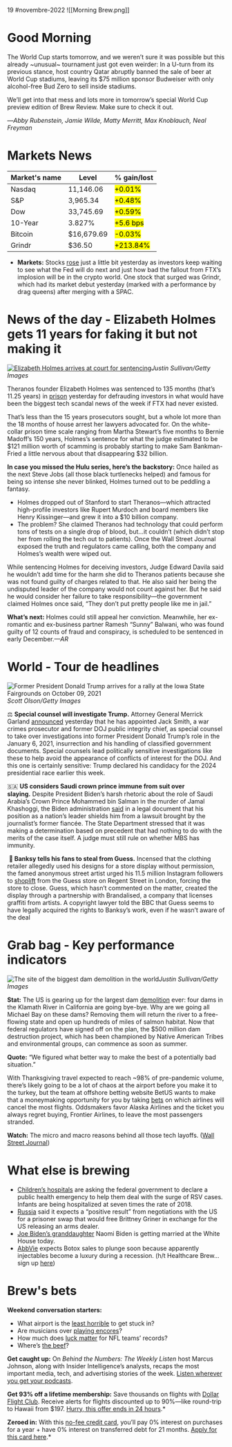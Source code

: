 19 #novembre-2022
![[Morning Brew.png]]
# Good Morning
The World Cup starts tomorrow, and we weren’t sure it was possible but this already ~unusual~ tournament just got even weirder: In a U-turn from its previous stance, host country Qatar abruptly banned the sale of beer at World Cup stadiums, leaving its $75 million sponsor Budweiser with only alcohol-free Bud Zero to sell inside stadiums.

We’ll get into that mess and lots more in tomorrow’s special World Cup preview edition of Brew Review. Make sure to check it out.

—_Abby Rubenstein, Jamie Wilde, Matty Merritt, Max Knoblauch, Neal Freyman_
# Markets News
| Market's name | Level      | % gain/lost                         |
| ------------- | ---------- | ----------------------------------- |
| Nasdaq        | 11,146.06  | <mark class="hltr-green">+0.01%</mark>         |
| S&P           | 3,965.34   | <mark class="hltr-green">+0.48%</mark>         |
| Dow           | 33,745.69  | <mark class="hltr-green">+0.59%</mark>         |
| 10-Year       | 3.827%     | <mark class="hltr-green">+5.6 bps</mark>         |
| Bitcoin       | $16,679.69 | <mark class="hltr-red">-0.03%</mark>         |
| Grindr        | $36.50     | <mark class="hltr-green">+213.84%</mark> | 
-   **Markets:** Stocks [rose](https://link.morningbrew.com/click/29747059.3472220/aHR0cHM6Ly93d3cuY25iYy5jb20vMjAyMi8xMS8xNy9zdG9jay1tYXJrZXQtZnV0dXJlcy1vcGVuLXRvLWNsb3NlLW5ld3MuaHRtbA/6360d8c913646a717506c2efB5a720cb7) just a little bit yesterday as investors keep waiting to see what the Fed will do next and just how bad the fallout from FTX’s implosion will be in the crypto world. One stock that surged was Grindr, which had its market debut yesterday (marked with a performance by drag queens) after merging with a SPAC.
# News of the day - Elizabeth Holmes gets 11 years for faking it but not making it
[![Elizabeth Holmes arrives at court for sentencing](https://ci6.googleusercontent.com/proxy/SfMLeQ5mvqLCfY142Xju1qRGJ1v4ui1B9Q0k9OwOo_OcJO_NMILtzPllA_B3hdWjKi-g4npxx6BmQhNU_-Q94aflDjsSCAYZWejH0Ruq9bsIv4gM4xCs_EeiROybewQZ6hn5uGqLmBtnHYV5yVd4VULWnMdgJEYeYURs45Sf5SIA2ETINm8IuYYBNdi_KnBe=s0-d-e1-ft#https://cdn.sanity.io/images/bl383u0v/production/83cb6bd3d8d7f2b5b9c0f3f6cdbd599182c1bc09-1024x682.jpg?w=670&q=70&auto=format)](https://link.morningbrew.com/click/29747059.3472220/aHR0cHM6Ly9tb3JuaW5nYnJldy5jb20vZGFpbHkvc3Rvcmllcy8yMDIyLzExLzE4L2VsaXphYmV0aC1ob2xtZXMtMTEteWVhcnMtdGhlcmFub3MtZnJhdWQ_dXRtX2NhbXBhaWduPW1iJnV0bV9tZWRpdW09bmV3c2xldHRlciZ1dG1fc291cmNlPW1vcm5pbmdfYnJldyZtaWQ9MjMwZGY3MDI0N2Q5NjY2ZDAzNDA5ODA5Y2U1MTY0ZGQ/6360d8c913646a717506c2efCd650eafc)_Justin Sullivan/Getty Images_

Theranos founder Elizabeth Holmes was sentenced to 135 months (that’s 11.25 years) in [prison](https://link.morningbrew.com/click/29747059.3472220/aHR0cHM6Ly93d3cud3NqLmNvbS9saXZlY292ZXJhZ2UvZWxpemFiZXRoLWhvbG1lcy1zZW50ZW5jaW5nLXRoZXJhbm9zLXRyaWFsP3V0bV9jYW1wYWlnbj1tYiZ1dG1fbWVkaXVtPW5ld3NsZXR0ZXImdXRtX3NvdXJjZT1tb3JuaW5nX2JyZXc/6360d8c913646a717506c2efBe2025bdf) yesterday for defrauding investors in what would have been the biggest tech scandal news of the week if FTX had never existed.

That’s less than the 15 years prosecutors sought, but a whole lot more than the 18 months of house arrest her lawyers advocated for. On the white-collar prison time scale ranging from Martha Stewart’s five months to Bernie Madoff’s 150 years, Holmes’s sentence for what the judge estimated to be $121 million worth of scamming is probably starting to make Sam Bankman-Fried a little nervous about that disappearing $32 billion.

**In case you missed the Hulu series, here’s the backstory:** Once hailed as the next Steve Jobs (all those black turtlenecks helped) and famous for being so intense she never blinked, Holmes turned out to be peddling a fantasy.

-   Holmes dropped out of Stanford to start Theranos—which attracted high-profile investors like Rupert Murdoch and board members like Henry Kissinger—and grew it into a $10 billion company.
-   The problem? She claimed Theranos had technology that could perform tons of tests on a single drop of blood, but…it couldn’t (which didn’t stop her from rolling the tech out to patients). Once the Wall Street Journal exposed the truth and regulators came calling, both the company and Holmes’s wealth were wiped out.

While sentencing Holmes for deceiving investors, Judge Edward Davila said he wouldn’t add time for the harm she did to Theranos patients because she was not found guilty of charges related to that. He also said her being the undisputed leader of the company would not count against her. But he said he would consider her failure to take responsibility—the government claimed Holmes once said, “They don’t put pretty people like me in jail.”

**What’s next:** Holmes could still appeal her conviction. Meanwhile, her ex-romantic and ex-business partner Ramesh “Sunny” Balwani, who was found guilty of 12 counts of fraud and conspiracy, is scheduled to be sentenced in early December._—AR_
# World - Tour de headlines
![Former President Donald Trump arrives for a rally at the Iowa State Fairgrounds on October 09, 2021](https://ci3.googleusercontent.com/proxy/7gtVhpZ9ktxN8dy4gSSFn9Qc7umBgDlqozyUj1v_WH8olqWEMHD2KNR8zsl603Kxnc22GgJWdrSmeZAht8bsT7b5GJxdpAHXopFcOcpzp9UDSHBtjJDBQeShqHN9XckufvmLYyFO4OJUZydolB2EuGdU8e8mHE3Cb-JleT3agjImPcnUKSSw3Fv1pPlhr5V8=s0-d-e1-ft#https://cdn.sanity.io/images/bl383u0v/production/c0bf0aa6c23582465bd3dca4841ad97f36220f35-1024x683.jpg?w=670&q=70&auto=format)_Scott Olson/Getty Images_

⚖️ **Special counsel will investigate Trump.** Attorney General Merrick Garland [announced](https://link.morningbrew.com/click/29747059.3472220/aHR0cHM6Ly93d3cuY25uLmNvbS8yMDIyLzExLzE4L3BvbGl0aWNzL2p1c3RpY2UtZGVwYXJ0bWVudC10cnVtcC1zcGVjaWFsLWNvdW5zZWwvaW5kZXguaHRtbD91dG1fY2FtcGFpZ249bWImdXRtX21lZGl1bT1uZXdzbGV0dGVyJnV0bV9zb3VyY2U9bW9ybmluZ19icmV3/6360d8c913646a717506c2efB630fbdbe) yesterday that he has appointed Jack Smith, a war crimes prosecutor and former DOJ public integrity chief, as special counsel to take over investigations into former President Donald Trump’s role in the January 6, 2021, insurrection and his handling of classified government documents. Special counsels lead politically sensitive investigations like these to help avoid the appearance of conflicts of interest for the DOJ. And this one is certainly sensitive: Trump declared his candidacy for the 2024 presidential race earlier this week.

🇸🇦 **US considers Saudi crown prince immune from suit over slaying.** Despite President Biden’s harsh rhetoric about the role of Saudi Arabia’s Crown Prince Mohammed bin Salman in the murder of Jamal Khashoggi, the Biden administration [said](https://link.morningbrew.com/click/29747059.3472220/aHR0cHM6Ly93d3cucmV1dGVycy5jb20vbGVnYWwvYmlkZW4tYWRtaW4tc2F5cy1zYXVkaS1wcmluY2UtaGFzLWltbXVuaXR5LWtoYXNob2dnaS1raWxsaW5nLWxhd3N1aXQtY291cnQtMjAyMi0xMS0xOC8_dXRtX2NhbXBhaWduPW1iJnV0bV9tZWRpdW09bmV3c2xldHRlciZ1dG1fc291cmNlPW1vcm5pbmdfYnJldw/6360d8c913646a717506c2efB060bdd2e) in a legal document that his position as a nation’s leader shields him from a lawsuit brought by the journalist’s former fiancée. The State Department stressed that it was making a determination based on precedent that had nothing to do with the merits of the case itself. A judge must still rule on whether MBS has immunity.

 **🎨 Banksy tells his fans to steal from Guess.** Incensed that the clothing retailer allegedly used his designs for a store display without permission, the famed anonymous street artist urged his 11.5 million Instagram followers to [shoplift](https://link.morningbrew.com/click/29747059.3472220/aHR0cHM6Ly93d3cuYmJjLmNvbS9uZXdzL2VudGVydGFpbm1lbnQtYXJ0cy02MzY4MjI5OD91dG1fY2FtcGFpZ249bWImdXRtX21lZGl1bT1uZXdzbGV0dGVyJnV0bV9zb3VyY2U9bW9ybmluZ19icmV3/6360d8c913646a717506c2efBc8a4d1e5) from the Guess store on Regent Street in London, forcing the store to close. Guess, which hasn’t commented on the matter, created the display through a partnership with Brandalised, a company that licenses graffiti from artists. A copyright lawyer told the BBC that Guess seems to have legally acquired the rights to Banksy’s work, even if he wasn’t aware of the deal
# Grab bag - Key performance indicators
![The site of the biggest dam demolition in the world](https://ci4.googleusercontent.com/proxy/t_-4J4754bdq6Px4tkPz06u_0lcZlXbL89wIlSV0NxcP6NGPdDcXeD4jX2Nj6wBUVzcWgKWLacR3gnmrmCZznqmLWchjhQZs_cmHi2b8IA9poVCL4VheXBYcfpHMZ-DUEyYWhe7oR0J84TV8zII6M6lsxU5hCcXzVu7N6MBKXy2zEmwiyd6KH6sCytoVvwUMhA=s0-d-e1-ft#https://cdn.sanity.io/images/bl383u0v/production/79d52af4756b3ee361e3a8cea1a8ac84a5d31ee9-1500x1000.jpg?w=670&q=70&auto=format)_Justin Sullivan/Getty Images_

**Stat:** The US is gearing up for the largest dam [demolition](https://link.morningbrew.com/click/29747059.3472220/aHR0cHM6Ly9hcG5ld3MuY29tL2FydGljbGUvYnVzaW5lc3MtY2FsaWZvcm5pYS1uYXRpdmUtYW1lcmljYW5zLWRhbXMtc2FsbW9uLTMxMWVhOTZmZGEwZmUxYjAwNTJhYjhjZWY5YWUzNmE5P3V0bV9jYW1wYWlnbj1tYiZ1dG1fbWVkaXVtPW5ld3NsZXR0ZXImdXRtX3NvdXJjZT1tb3JuaW5nX2JyZXc/6360d8c913646a717506c2efBa01f49db) ever: four dams in the Klamath River in California are going bye-bye. Why are we going all Michael Bay on these dams? Removing them will return the river to a free-flowing state and open up hundreds of miles of salmon habitat. Now that federal regulators have signed off on the plan, the $500 million dam destruction project, which has been championed by Native American Tribes and environmental groups, can commence as soon as summer.

**Quote:** “We figured what better way to make the best of a potentially bad situation.”

With Thanksgiving travel expected to reach ~98% of pre-pandemic volume, there’s likely going to be a lot of chaos at the airport before you make it to the turkey, but the team at offshore betting website BetUS wants to make that a moneymaking opportunity for you by taking [bets](https://link.morningbrew.com/click/29747059.3472220/aHR0cHM6Ly93d3cuZm9yYmVzLmNvbS9zaXRlcy9zdXphbm5lcm93YW5rZWxsZWhlci8yMDIyLzExLzE2L2JldC1haXJsaW5lLWNhbmNlbC1tb3N0LWZsaWdodHMtdGhhbmtzZ2l2aW5nLz9zaD03MGQwMTI3MDEyNjUmdXRtX3NvdXJjZT1Gb3JiZXNNYWluVHdpdHRlciZ1dG1fY2FtcGFpZ249c29jaWFsZmxvd0ZvcmJlc01haW5Ud2l0dGVyJnV0bV9tZWRpdW09c29jaWFs/6360d8c913646a717506c2efB51a9788b) on which airlines will cancel the most flights. Oddsmakers favor Alaska Airlines and the ticket you always regret buying, Frontier Airlines, to leave the most passengers stranded.

**Watch:** The micro and macro reasons behind all those tech layoffs. ([Wall Street Journal](https://link.morningbrew.com/click/29747059.3472220/aHR0cHM6Ly93d3cud3NqLmNvbS92aWRlby9zZXJpZXMvbmV3cy1leHBsYWluZXJzL3RlY2gtY29tcGFuaWVzLXdlcmUtdGhyaXZpbmctbm93LXRoZXlyZS1sYXlpbmctb2ZmLXRob3VzYW5kcy1oZXJlcy13aHkvQUFFM0FFMzAtNTcyNy00NTJBLThCQjMtQTU0NURBMUQ0REREP21vZD1ocF9saXN0YV9wb3Mx/6360d8c913646a717506c2efB8156b883))
# What else is brewing
-   [Children’s hospitals](https://link.morningbrew.com/click/29747059.3472220/aHR0cHM6Ly93d3cuY25iYy5jb20vMjAyMi8xMS8xOC9iaWRlbi1hc2tlZC10by1kZWNsYXJlLWVtZXJnZW5jeS1vdmVyLXJzdi1mbHUta2lkcy1ob3NwaXRhbGl6YXRpb25zLmh0bWw_dXRtX2NhbXBhaWduPW1iJnV0bV9tZWRpdW09bmV3c2xldHRlciZ1dG1fc291cmNlPW1vcm5pbmdfYnJldw/6360d8c913646a717506c2efB238f87c4) are asking the federal government to declare a public health emergency to help them deal with the surge of RSV cases. Infants are being hospitalized at seven times the rate of 2018.
-   [Russia](https://link.morningbrew.com/click/29747059.3472220/aHR0cHM6Ly93d3cuYXhpb3MuY29tLzIwMjIvMTEvMTgvcnVzc2lhLXByaXNvbmVyLXN3YXAtZ3JpbmVyLXdoZWxhbi1ib3V0P3V0bV9jYW1wYWlnbj1tYiZ1dG1fbWVkaXVtPW5ld3NsZXR0ZXImdXRtX3NvdXJjZT1tb3JuaW5nX2JyZXc/6360d8c913646a717506c2efB84b7e728) said it expects a “positive result” from negotiations with the US for a prisoner swap that would free Brittney Griner in exchange for the US releasing an arms dealer.
-   [Joe Biden’s granddaughter](https://link.morningbrew.com/click/29747059.3472220/aHR0cHM6Ly93d3cud2FzaGluZ3RvbnBvc3QuY29tL2xpZmVzdHlsZS8yMDIyLzExLzE4L2JpZGVuLXdoaXRlLWhvdXNlLXdlZGRpbmcvP3V0bV9jYW1wYWlnbj1tYiZ1dG1fbWVkaXVtPW5ld3NsZXR0ZXImdXRtX3NvdXJjZT1tb3JuaW5nX2JyZXc/6360d8c913646a717506c2efB9b366133) Naomi Biden is getting married at the White House today.
-   [AbbVie](https://link.morningbrew.com/click/29747059.3472220/aHR0cHM6Ly93d3cuaGVhbHRoY2FyZS1icmV3LmNvbS9zdG9yaWVzLzIwMjIvMTEvMTgvZmV3ZXItcGVvcGxlLWFyZS1saWtlbHktdG8tZ2V0LWJvdG94LWR1cmluZy1hLXJlY2Vzc2lvbi1hbmQtdGhhdC1zLWJhZC1uZXdzLWZvci1hYmJ2aWU_dXRtX2NhbXBhaWduPW1iJnV0bV9tZWRpdW09bmV3c2xldHRlciZ1dG1fc291cmNlPW1vcm5pbmdfYnJldw/6360d8c913646a717506c2efB164cdc6d) expects Botox sales to plunge soon because apparently injectables become a luxury during a recession. (h/t Healthcare Brew…sign up [here](https://link.morningbrew.com/click/29747059.3472220/aHR0cHM6Ly93d3cuaGVhbHRoY2FyZS1icmV3LmNvbS8_dXRtX2NhbXBhaWduPW1iJnV0bV9tZWRpdW09bmV3c2xldHRlciZ1dG1fc291cmNlPW1vcm5pbmdfYnJldw/6360d8c913646a717506c2efB17a94874))
# Brew's bets
**Weekend conversation starters:**

-   What airport is the [least horrible](https://link.morningbrew.com/click/29747059.3472220/aHR0cHM6Ly93d3cud3NqLmNvbS9hcnRpY2xlcy90aGUtYmVzdC1hbmQtd29yc3QtYWlycG9ydHMtb2YtMjAyMi0xMTY2ODY0NTU0Nj9tb2Q9aHBfbGVhZF9wb3MxMA/6360d8c913646a717506c2efB6b66b24f) to get stuck in?
-   Are musicians over [playing encores](https://link.morningbrew.com/click/29747059.3472220/aHR0cHM6Ly93d3cud2FzaGluZ3RvbnBvc3QuY29tL2FydHMtZW50ZXJ0YWlubWVudC8yMDIyLzExLzE1L2JhbmRzLW5vdC1kb2luZy1lbmNvcmVzLz91dG1fY2FtcGFpZ249bWImdXRtX21lZGl1bT1uZXdzbGV0dGVyJnV0bV9zb3VyY2U9bW9ybmluZ19icmV3/6360d8c913646a717506c2efB4efb7722)?
-   How much does [luck matter](https://link.morningbrew.com/click/29747059.3472220/aHR0cHM6Ly9vcGVyYXRpb25zLm5mbC5jb20vZ2FtZWRheS9hbmFseXRpY3Mvc3RhdHMtYXJ0aWNsZXMvaG93LWx1Y2stcGxheXMtYS1yb2xlLWluLXRoZS1zdWNjZXNzLW9mLW5mbC10ZWFtcy8_dXRtX2NhbXBhaWduPW1iJnV0bV9tZWRpdW09bmV3c2xldHRlciZ1dG1fc291cmNlPW1vcm5pbmdfYnJldw/6360d8c913646a717506c2efB3f99c6ca) for NFL teams’ records?
-   Where’s [the beef](https://link.morningbrew.com/click/29747059.3472220/aHR0cHM6Ly90d2l0dGVyLmNvbS9hbm5paWVyYXUvc3RhdHVzLzE1OTE5MTI5NjY4MTA5MTg5MTI_cz0yMCZ0PTF3Q2NnRm5UeUVGc0pmd1NuanR6Ync/6360d8c913646a717506c2efB9280903e)?

**Get caught up:** On _Behind the Numbers: The Weekly Listen_ host Marcus Johnson, along with Insider Intelligence’s analysts, recaps the most important media, tech, and advertising stories of the week. [Listen wherever you get your podcasts](https://link.morningbrew.com/click/29747059.3472220/aHR0cHM6Ly9wb2RjYXN0cy5hcHBsZS5jb20vdXMvcG9kY2FzdC9iZWhpbmQtdGhlLW51bWJlcnMtYW4tZW1hcmtldGVyLXBvZGNhc3QvaWQxMTEzMDk3OTM2P3V0bV9jYW1wYWlnbj1tYiZ1dG1fbWVkaXVtPW5ld3NsZXR0ZXImdXRtX3NvdXJjZT1tb3JuaW5nX2JyZXc/6360d8c913646a717506c2efBb35c2a3c).

**Get 93% off a lifetime membership:** Save thousands on flights with [Dollar Flight Club](https://link.morningbrew.com/click/29747059.3472220/aHR0cHM6Ly9zaWdudXAuZG9sbGFyZmxpZ2h0Y2x1Yi5jb20vbGlmZXRpbWVwcmVtaXVtcGx1czY_dXRtX2NhbXBhaWduPW1iJnV0bV9tZWRpdW09bmV3c2xldHRlciZ1dG1fc291cmNlPW1vcm5pbmdfYnJldw/6360d8c913646a717506c2efBceb4ee2d). Receive alerts for flights discounted up to 90%—like round-trip to Hawaii from $197. [Hurry, this offer ends in 24 hours](https://link.morningbrew.com/click/29747059.3472220/aHR0cHM6Ly9zaWdudXAuZG9sbGFyZmxpZ2h0Y2x1Yi5jb20vbGlmZXRpbWVwcmVtaXVtcGx1czY_dXRtX2NhbXBhaWduPW1iJnV0bV9tZWRpdW09bmV3c2xldHRlciZ1dG1fc291cmNlPW1vcm5pbmdfYnJldw/6360d8c913646a717506c2efCceb4ee2d).* 

**Zeroed in:** With this [no-fee credit card](https://link.morningbrew.com/click/29747059.3472220/aHR0cHM6Ly93d3cuZm9vbC5jb20vbW1zL21hcmsvdGEtY2MtY2l0aXNpbXAvP3V0bV9zaXRlPXRoZWFzY2VudCZ1dG1fY2FtcGFpZ249dGEtY2MtY28tbWItY2l0aXNpbXAtMTExOTIwMjItNS1uYS1uYSZ1dG1fbWVkaXVtPWNwYyZ1dG1fc291cmNlPW1i/6360d8c913646a717506c2efBa46c86b7), you’ll pay 0% interest on purchases for a year + have 0% interest on transferred debt for 21 months. [Apply for this card here](https://link.morningbrew.com/click/29747059.3472220/aHR0cHM6Ly93d3cuZm9vbC5jb20vbW1zL21hcmsvdGEtY2MtY2l0aXNpbXAvP3V0bV9zaXRlPXRoZWFzY2VudCZ1dG1fY2FtcGFpZ249dGEtY2MtY28tbWItY2l0aXNpbXAtMTExOTIwMjItNS1uYS1uYSZ1dG1fbWVkaXVtPWNwYyZ1dG1fc291cmNlPW1i/6360d8c913646a717506c2efCa46c86b7).*